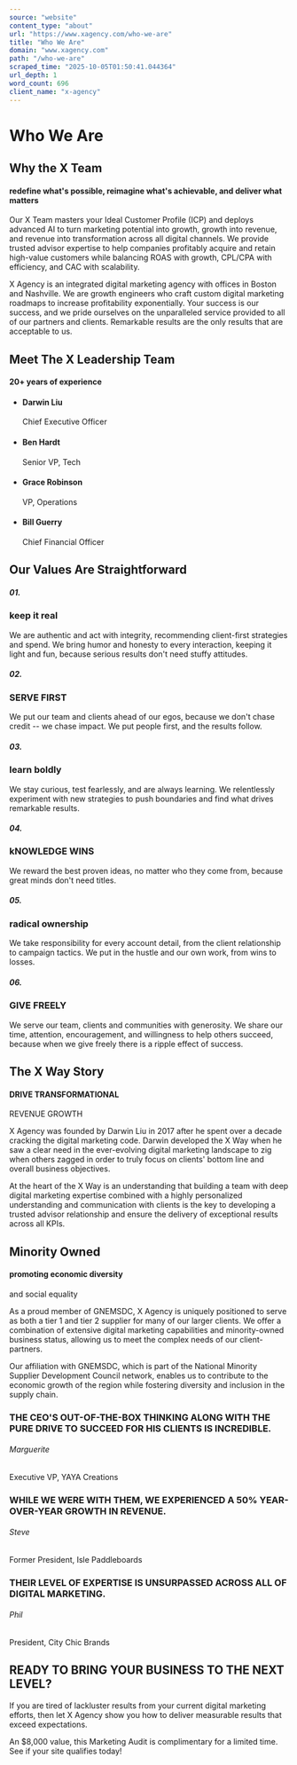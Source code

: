 ```yaml
---
source: "website"
content_type: "about"
url: "https://www.xagency.com/who-we-are"
title: "Who We Are"
domain: "www.xagency.com"
path: "/who-we-are"
scraped_time: "2025-10-05T01:50:41.044364"
url_depth: 1
word_count: 696
client_name: "x-agency"
---
```


# Who We Are

## Why the X Team

#### redefine what's possible, reimagine what's achievable, and deliver what matters

Our X Team masters your Ideal Customer Profile (ICP) and deploys advanced AI to turn marketing potential into growth, growth into revenue, and revenue into transformation across all digital channels. We provide trusted advisor expertise to help companies profitably acquire and retain high-value customers while balancing ROAS with growth, CPL/CPA with efficiency, and CAC with scalability.

X Agency is an integrated digital marketing agency with offices in Boston and Nashville. We are growth engineers who craft custom digital marketing roadmaps to increase profitability exponentially. Your success is our success, and we pride ourselves on the unparalleled service provided to all of our partners and clients. Remarkable results are the only results that are acceptable to us.

## Meet The X Leadership Team

#### 20+ years of experience

* #### Darwin Liu  
  Chief Executive Officer

* #### Ben Hardt  
  Senior VP, Tech

* #### Grace Robinson  
  VP, Operations

* #### Bill Guerry  
  Chief Financial Officer

## Our Values Are Straightforward

##### 01.
### keep it real

We are authentic and act with integrity, recommending client-first strategies and spend. We bring humor and honesty to every interaction, keeping it light and fun, because serious results don't need stuffy attitudes.

##### 02.
### SERVE FIRST

We put our team and clients ahead of our egos, because we don't chase credit -- we chase impact. We put people first, and the results follow.

##### 03.
### learn boldly

We stay curious, test fearlessly, and are always learning. We relentlessly experiment with new strategies to push boundaries and find what drives remarkable results.

##### 04.
### kNOWLEDGE WINS

We reward the best proven ideas, no matter who they come from, because great minds don't need titles.

##### 05.
### radical ownership

We take responsibility for every account detail, from the client relationship to campaign tactics. We put in the hustle and our own work, from wins to losses.

##### 06.
### GIVE FREELY

We serve our team, clients and communities with generosity. We share our time, attention, encouragement, and willingness to help others succeed, because when we give freely there is a ripple effect of success.

## The X Way Story

#### DRIVE TRANSFORMATIONAL  
REVENUE GROWTH

X Agency was founded by Darwin Liu in 2017 after he spent over a decade cracking the digital marketing code. Darwin developed the X Way when he saw a clear need in the ever-evolving digital marketing landscape to zig when others zagged in order to truly focus on clients' bottom line and overall business objectives.

At the heart of the X Way is an understanding that building a team with deep digital marketing expertise combined with a highly personalized understanding and communication with clients is the key to developing a trusted advisor relationship and ensure the delivery of exceptional results across all KPIs.

## Minority Owned

#### promoting economic diversity  
and social equality

As a proud member of GNEMSDC, X Agency is uniquely positioned to serve as both a tier 1 and tier 2 supplier for many of our larger clients. We offer a combination of extensive digital marketing capabilities and minority-owned business status, allowing us to meet the complex needs of our client-partners.

Our affiliation with GNEMSDC, which is part of the National Minority Supplier Development Council network, enables us to contribute to the economic growth of the region while fostering diversity and inclusion in the supply chain.

### THE CEO'S OUT-OF-THE-BOX THINKING ALONG WITH THE PURE DRIVE TO SUCCEED FOR HIS CLIENTS IS INCREDIBLE.

###### Marguerite  
Executive VP, YAYA Creations

### WHILE WE WERE WITH THEM, WE EXPERIENCED A 50% YEAR-OVER-YEAR GROWTH IN REVENUE.

###### Steve  
Former President, Isle Paddleboards

### THEIR LEVEL OF EXPERTISE IS UNSURPASSED ACROSS ALL OF DIGITAL MARKETING.

###### Phil  
President, City Chic Brands

## READY TO BRING YOUR BUSINESS TO THE NEXT LEVEL?

If you are tired of lackluster results from your current digital marketing efforts, then let X Agency show you how to deliver measurable results that exceed expectations.

An $8,000 value, this Marketing Audit is complimentary for a limited time. See if your site qualifies today!